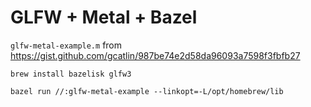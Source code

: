 # GLFW + Metal + Bazel

`glfw-metal-example.m` from https://gist.github.com/gcatlin/987be74e2d58da96093a7598f3fbfb27

```
brew install bazelisk glfw3
```

```
bazel run //:glfw-metal-example --linkopt=-L/opt/homebrew/lib
```


